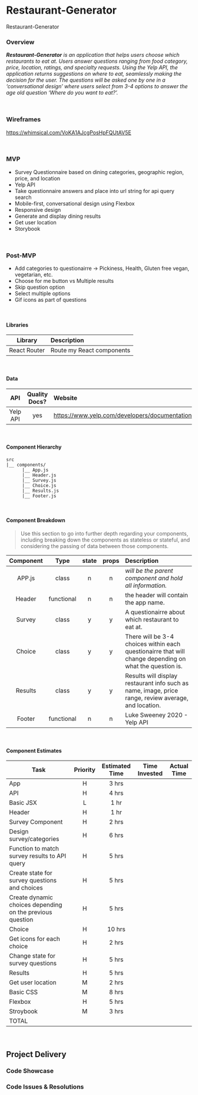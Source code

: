 # Restaurant-Generator
Restaurant-Generator


### Overview

_**Restaurant-Generator** is an application that helps users choose which restaurants to eat at. Users answer questions ranging from food category, price, location, ratings, and specialty requests. Using the Yelp API, the application returns suggestions on where to eat, seamlessly making the decision for the user. The questions will be asked one by one in a ‘conversational design’ where users select from 3-4 options to answer the age old question ‘Where do you want to eat?’._

<br>

### Wireframes

https://whimsical.com/VoKA1AJcgPosHpFQUtAV5E

<br>


### MVP

- Survey Questionnaire based on dining categories, geographic region, price, and location
- Yelp API
- Take questionnaire answers and place into url string for api query search 
- Mobile-first, conversational design using Flexbox
- Responsive design
- Generate and display dining results
- Get user location
- Storybook


<br>

### Post-MVP

- Add categories to questionairre -> Pickiness, Health, Gluten free vegan, vegetarian, etc.
- Choose for me button vs Multiple results
- Skip question option
- Select multiple options
- Gif icons as part of questions


<br>

#### Libraries



|     Library      | Description                                |
| :--------------: | :----------------------------------------- |
|   React Router   | Route my React components |


<br>

#### Data



|    API     | Quality Docs? | Website       | Sample Query                            |
| :--------: | :-----------: | :------------ | :-------------------------------------- |
| Yelp API |      yes      | https://www.yelp.com/developers/documentation/v3/get_started | https://api.yelp.com/v3/businesses/search?=&term=restaurants&location=10710|

<br>

#### Component Hierarchy



```
src
|__ components/
      |__ App.js
      |__ Header.js
      |__ Survey.js
      |__ Choice.js
      |__ Results.js
      |__ Footer.js
```

<br>

#### Component Breakdown

> Use this section to go into further depth regarding your components, including breaking down the components as stateless or stateful, and considering the passing of data between those components.

|  Component   |    Type    | state | props | Description                                                      |
| :----------: | :--------: | :---: | :---: | :--------------------------------------------------------------- |
|    APP.js    | class |   n   |   n   | _will be the parent component and hold all information._               |
|  Header | functional |   n   |   n   | the header will contain the app name.      |
|   Survey   |   class   |   y  |   y   | A questionairre about which restaurant to eat at.    |               |
|   Choice   | class |   y   |   y   | There will be 3-4 choices within each questionairre that will change depending on what the question is. |
|    Results    | class |   y   |   y   | Results will display restaurant info such as name, image, price range, review average, and location. |
|    Footer  | functional |   n   |   n   | Luke Sweeney 2020 - Yelp API |

<br>


#### Component Estimates


| Task                | Priority | Estimated Time | Time Invested | Actual Time |
| ------------------- | :------: | :------------: | :-----------: | :---------: |
| App  |    H    |     3 hrs      |          |      |
| API |    H     |     4 hrs      |          |          |
|  Basic JSX |    L     |     1 hr     |          |         |
|  Header |    H     |     1 hr     |          |         |
| Survey Component |    H     |     2 hrs      |          |          |
| Design survey/categories |    H     |     6 hrs      |          |          |
| Function to match survey results to API query |    H     |     5 hrs      |          |          |
| Create state for survey questions and choices |    H     |     5 hrs      |          |          |
| Create dynamic choices depending on the previous question |    H     |     5 hrs      |          |          |
| Choice |    H     |     10 hrs      |          |          |
| Get icons for each choice |    H     |     2 hrs      |          |          |
| Change state for survey questions |    H     |     5 hrs      |          |          |
| Results |    H     |     5 hrs      |          |          |
| Get user location |    M     |     2 hrs      |          |          |
| Basic CSS |    M     |     8 hrs      |          |         |
| Flexbox |    H     |     5 hrs      |          |         |
| Stroybook |    M     |     3 hrs      |          |          |
| TOTAL               |          |           |         |          |

<br>


## Project Delivery

### Code Showcase


### Code Issues & Resolutions

